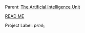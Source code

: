 Parent: [The Artificial Intelligence Unit](https://github.com/theartificialintelligenceunit)

[READ ME](https://d29mim58jd41o6.cloudfront.net/)

Project Label: $prml_{1}$

<br>
<br>

<br>
<br>
